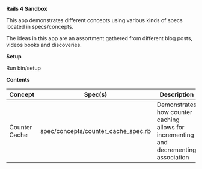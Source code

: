 **Rails 4 Sandbox**

This app demonstrates different concepts using various kinds of specs located in specs/concepts.

The ideas in this app are an assortment gathered from different blog posts, videos books and discoveries.
 

**Setup**

Run bin/setup

**Contents**

Concept | Spec(s) | Description
------------ | ------------- | -------------
Counter Cache | spec/concepts/counter_cache_spec.rb | Demonstrates how counter caching allows for incrementing and decrementing association


